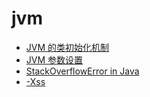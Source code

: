 # jvm

- [JVM 的类初始化机制](http://liujiacai.net/blog/2014/07/12/order-of-initialization-in-java/)
- [JVM 参数设置](http://unixboy.iteye.com/blog/174173)
- [StackOverflowError in Java](https://examples.javacodegeeks.com/java-basics/exceptions/java-lang-stackoverflowerror-how-to-solve-stackoverflowerror/)
- [-Xss](http://xmlandmore.blogspot.com/2014/09/jdk-8-thread-stack-size-tuning.html)